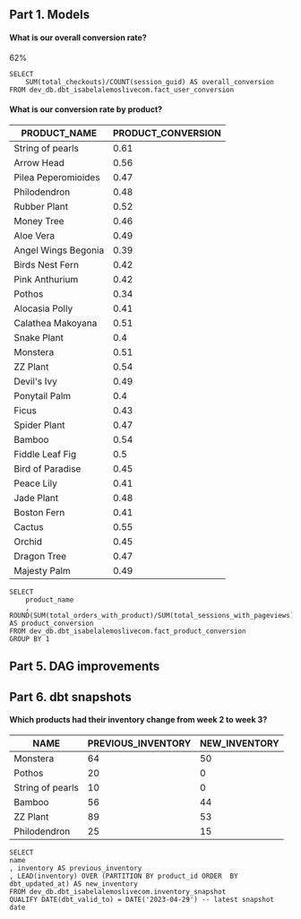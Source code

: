 ## Part 1. Models
#### What is our overall conversion rate?
62%

```
SELECT
    SUM(total_checkouts)/COUNT(session_guid) AS overall_conversion
FROM dev_db.dbt_isabelalemoslivecom.fact_user_conversion
```

#### What is our conversion rate by product?

| PRODUCT_NAME |	PRODUCT_CONVERSION |
| ------------ | --------------------- |
| String of pearls |	0.61 |
| Arrow Head |	0.56 |
| Pilea Peperomioides |	0.47 |
| Philodendron |	0.48 |
| Rubber Plant |	0.52 |
| Money Tree |	0.46 |
| Aloe Vera |	0.49 |
| Angel Wings Begonia |	0.39 |
| Birds Nest Fern |	0.42 |
| Pink Anthurium |	0.42 |
| Pothos |	0.34 |
| Alocasia Polly |	0.41 |
| Calathea Makoyana |	0.51 |
| Snake Plant |	0.4 |
| Monstera |	0.51 |
| ZZ Plant |	0.54 |
| Devil's Ivy |	0.49 |
| Ponytail Palm |	0.4 |
| Ficus |	0.43 |
| Spider Plant |	0.47 |
| Bamboo |	0.54 |
| Fiddle Leaf Fig |	0.5 |
| Bird of Paradise |	0.45 |
| Peace Lily |	0.41 |
| Jade Plant |	0.48 |
| Boston Fern |	0.41 |
| Cactus |	0.55 |
| Orchid |	0.45 |
| Dragon Tree |	0.47 |
| Majesty Palm |	0.49 |

```
SELECT
    product_name
    , ROUND(SUM(total_orders_with_product)/SUM(total_sessions_with_pageviews),2) AS product_conversion
FROM dev_db.dbt_isabelalemoslivecom.fact_product_conversion
GROUP BY 1
```

## Part 5. DAG improvements


## Part 6. dbt snapshots
#### Which products had their inventory change from week 2 to week 3?
| NAME	|  PREVIOUS_INVENTORY	|  NEW_INVENTORY | 
| ----- | --------------------- | -------------- |
| Monstera| 64	| 50	|
| Pothos | 20 | 0	|
| String of pearls	| 10	| 0	|
| Bamboo	| 56	| 44	|
| ZZ Plant	| 89	| 53	|
| Philodendron	| 25	| 15	|

```
SELECT
name
, inventory AS previous_inventory
, LEAD(inventory) OVER (PARTITION BY product_id ORDER  BY dbt_updated_at) AS new_inventory
FROM dev_db.dbt_isabelalemoslivecom.inventory_snapshot
QUALIFY DATE(dbt_valid_to) = DATE('2023-04-29') -- latest snapshot date
``` 



